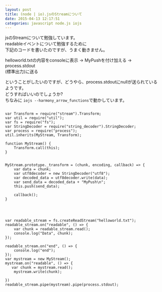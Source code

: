 ```yaml
---
layout: post
title: (node | io).jsのStreamについて
date: 2015-04-13 12:17:51
categories: javascript node.js iojs
---
```

<!-- {% raw %} -->
<p>jsのStreamについて勉強しています。<br>
readableイベントについて勉強するために<br>
下記のコードを書いたのですが、うまく動きません。</p>

<p>helloworld.txtの内容をconsoleに表示 -> MyPushを付け加える -> process.stdout<br>
(標準出力)に送る</p>

<p>ということがしたいのですが、どうやら、process.stdoutにnullが送られているようです。<br>
どうすればいいのでしょうか?<br>
ちなみに <code>iojs --harmony_arrow_functions</code>で動かしています。</p>

<pre>
<code>
var Transform = require("stream").Transform;
var util = require("util");
var fs = require("fs");
var StringDecoder = require("string_decoder").StringDecoder;
var process = require("process");
util.inherits(MyStream, Transform);

function MyStream() {
    Transform.call(this);
}


MyStream.prototype._transform = (chunk, encoding, callback) => {
    var data = chunk;
    var utf8decoder = new StringDecoder("utf8");
    var decoded_data = utf8decoder.write(data);
    var send_data = decoded_data + "MyPush\n";
    this.push(send_data);

    callback();
}




var readable_stream = fs.createReadStream("helloworld.txt");
readable_stream.on("readable", () => {
    var chunk = readable_stream.read();
    console.log("Data", chunk);
});

readable_stream.on("end", () => {
    console.log("end");
});
var mystream = new MyStream();
mystream.on("readable", () => {
   var chunk = mystream.read();
    mystream.write(chunk);

})
readable_stream.pipe(mystream).pipe(process.stdout);

</code>
</pre>
<!-- {% endraw %} -->
